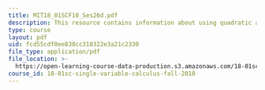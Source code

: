 ```yaml
---
title: MIT18_01SCF10_Ses26d.pdf
description: This resource contains information about using quadratic approximations.
type: course
layout: pdf
uid: fcd55cdf0ee838cc318322e3a21c2330
file_type: application/pdf
file_location: >-
  https://open-learning-course-data-production.s3.amazonaws.com/18-01sc-single-variable-calculus-fall-2010/fcd55cdf0ee838cc318322e3a21c2330_MIT18_01SCF10_Ses26d.pdf
course_id: 18-01sc-single-variable-calculus-fall-2010
---
```

